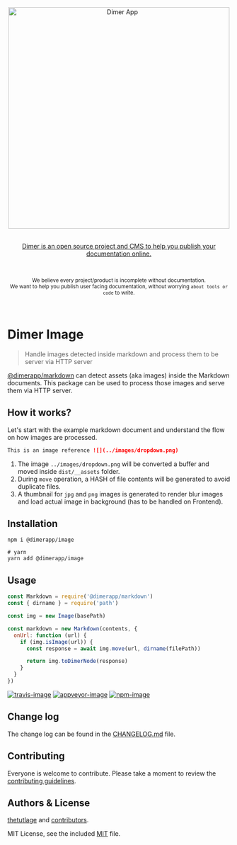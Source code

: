 <div align="center">
  <div>
    <img width="500" src="https://res.cloudinary.com/adonisjs/image/upload/q_100/v1532274184/Dimer_Readme_Banner_lyy7wv.svg" alt="Dimer App">
  </div>
  <br>
  <p>
    <a href="https://dimerapp.com/what-is-dimer">
      Dimer is an open source project and CMS to help you publish your documentation online.
    </a>
  </p>
  <br>
  <p>
    <sub>We believe every project/product is incomplete without documentation. <br /> We want to help you publish user facing documentation, without worrying <code>about tools or code</code> to write.</sub>
  </p>
  <br>
</div>

# Dimer Image
> Handle images detected inside markdown and process them to be server via HTTP server

[@dimerapp/markdown](https://npm.im/@dimerapp/markdown) can detect assets (aka images) inside the Markdown documents. This package can be used to process those images and serve them via HTTP server.

## How it works?

Let's start with the example markdown document and understand the flow on how images are processed.

```md
This is an image reference ![](../images/dropdown.png)
```

1. The image `../images/dropdown.png` will be converted a buffer and moved inside `dist/__assets` folder.
2. During `move` operation, a HASH of file contents will be generated to avoid duplicate files.
3. A thumbnail for `jpg` and `png` images is generated to render blur images and load actual image in background (has to be handled on Frontend).

## Installation

```shell
npm i @dimerapp/image

# yarn
yarn add @dimerapp/image
```


## Usage

```js
const Markdown = require('@dimerapp/markdown')
const { dirname } = require('path')

const img = new Image(basePath)

const markdown = new Markdown(contents, {
  onUrl: function (url) {
    if (img.isImage(url)) {
      const response = await img.move(url, dirname(filePath))

      return img.toDimerNode(response)
    }
  }
})
```

[![travis-image]][travis-url]
[![appveyor-image]][appveyor-url]
[![npm-image]][npm-url]

## Change log

The change log can be found in the [CHANGELOG.md](https://github.com/dimerapp/image/CHANGELOG.md) file.

## Contributing

Everyone is welcome to contribute. Please take a moment to review the [contributing guidelines](CONTRIBUTING.md).

## Authors & License
[thetutlage](https://github.com/thetutlage) and [contributors](https://github.com/dimerapp/image/graphs/contributors).

MIT License, see the included [MIT](LICENSE.md) file.

[travis-image]: https://img.shields.io/travis/dimerapp/image/master.svg?style=flat-square&logo=travis
[travis-url]: https://travis-ci.org/dimerapp/image "travis"

[appveyor-image]: https://img.shields.io/appveyor/ci/thetutlage/image/master.svg?style=flat-square&logo=appveyor
[appveyor-url]: https://ci.appveyor.com/project/thetutlage/image "appveyor"

[npm-image]: https://img.shields.io/npm/v/@dimerapp/image.svg?style=flat-square&logo=npm
[npm-url]: https://npmjs.org/package/@dimerapp/image "npm"
